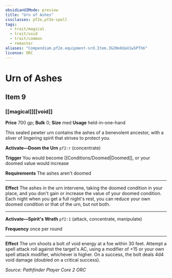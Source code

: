 ```yaml
---
obsidianUIMode: preview
title: "Urn of Ashes"
cssclasses: pf2e,pf2e-spell
tags:
  - trait/magical
  - trait/void
  - trait/common
  - remaster
aliases: "Compendium.pf2e.equipment-srd.Item.3G2No6QaU1wSPTh6"
license: ORC
---
```

# Urn of Ashes
## Item 9
### [[magical]][[void]]


**Price** 700 gp; 
**Bulk** 0; **Size** med
**Usage** held-in-one-hand

This sealed pewter urn contains the ashes of a benevolent ancestor, with a sliver of lingering spirit that strives to protect you.

**Activate—Doom the Urn** `pf2:r` (concentrate)

**Trigger** You would become [[Conditions/Doomed|Doomed]], or your doomed value would increase

**Requirements** The ashes aren't doomed

* * *

**Effect** The ashes in the urn intervene, taking the doomed condition in your place, and you don't gain or increase the value of your doomed condition. Each night when you get a full night's rest, you can reduce your own doomed condition or that of the urn, but not both.

* * *

**Activate—Spirit's Wrath** `pf2:1` (attack, concentrate, manipulate)

**Frequency** once per round

* * *

**Effect** The urn shoots a bolt of void energy at a foe within 30 feet. Attempt a spell attack roll against the target's AC, using a modifier of +15 or your own spell attack modifier, whichever is higher. On a success, the bolt deals 4d4 void damage (doubled on a critical success).

*Source: Pathfinder Player Core 2*
*ORC*